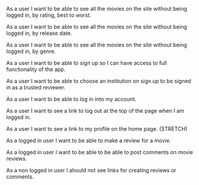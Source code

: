 As a user I want to be able to see all the movies on the site without being logged in, by rating, best to worst.

As a user I want to be able to see all the movies on the site without being logged in, by release date.

As a user I want to be able to see all the movies on the site without being logged in, by genre.

As a user I want to be able to sign up so I can have access to full functionality of the app.

As a user I want to be able to choose an institution on sign up to be signed in as a trusted reviewer.

As a user I want to be able to log in into my account.

As a user I want to see a link to log out at the top of the page when I am logged in.

As a user I want to see a link to my profile on the home page. (STRETCH)

As a logged in user I want to be able to make a review for a movie.

As a logged in user I want to be able to be able to post comments on movie reviews.

As a non logged in user I ahould not see links for creating reviews or comments.


